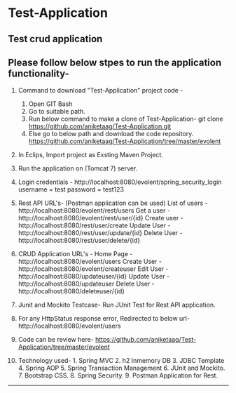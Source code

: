 # Test-Application
Test crud application
---------------------------------------------------------------
Please follow below stpes to run the application functionality-
---------------------------------------------------------------
1. Command to download "Test-Application" project code -
	1. Open GIT Bash
	2. Go to suitable path.
	3. Run below command to make a clone of Test-Application-
		git clone https://github.com/aniketaag/Test-Application.git
	4. Else go to below path and download the code repository.
		https://github.com/aniketaag/Test-Application/tree/master/evolent

2. In Eclips, Import project as Exsting Maven Project.

3. Run the application on (Tomcat 7) server.

4. Login credentials -
	http://localhost:8080/evolent/spring_security_login
	username = test
	password = test123

5. Rest API URL's- (Postman application can be used)
		List of users - http://localhost:8080/evolent/rest/users
		Get a user	- http://localhost:8080/evolent/rest/user/{id}
		Create user - http://localhost:8080/rest/user/create
		Update User - http://localhost:8080/rest/user/update/{id}
		Delete User - http://localhost:8080/rest/user/delete/{id}

6. CRUD Application URL's -
		Home Page 	- http://localhost:8080/evolent/users
		Create User - http://localhost:8080/evolent/createuser
		Edit User 	- http://localhost:8080/updateuser/{id}
		Update User - http://localhost:8080/updateuser
		Delete User - http://localhost:8080/deleteuser/{id}

7. Junit and Mockito Testcase-
	Run JUnit Test for Rest API application. 
		
8. For any HttpStatus response error, Redirected to below url-
	http://localhost:8080/evolent/users
	
9. Code can be review here-
	https://github.com/aniketaag/Test-Application/tree/master/evolent
	
10. Technology used-
		1. Spring MVC
		2. h2 Inmemory DB
		3. JDBC Template
		4. Spring AOP
		5. Spring Transaction Management
		6. JUnit and Mockito.
		7. Bootstrap CSS.
		8. Spring Security. 
		9. Postman Application for Rest.
---------------------------------------------------------------
